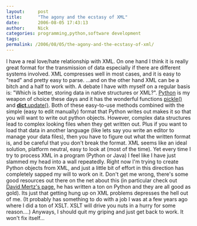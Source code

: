 ```yaml
---
layout:     post
title:      "The agony and the ecstasy of XML"
date:       2006-08-05 17:43:13
author:     Nick
categories: programming,python,software development
tags:  
permalink: /2006/08/05/the-agony-and-the-ecstasy-of-xml/
---
```

I have a real love/hate relationship with XML. On one hand I think it is really great format for the transmission of data especially if there are different systems involved. XML compresses well in most cases, and it is easy to "read" and pretty easy to parse. ...and on the other hand XML can be a bitch and a half to work with. A debate I have with myself on a regular basis is: "Which is better, storing data in native structures or XML?". [Python](http://python.org) is my weapon of choice these days and it has the wonderful functions [pickle()](http://docs.python.org/lib/module-pickle.html) and [__dict__.update()](http://mail.python.org/pipermail/python-list/2001-September/066131.html). Both of these easy-to-use methods combined with the simple (easy to edit manually) format that Python writes out makes it so that you will want to write out python objects. However, complex data structures lead to complex looking files when they get written out. Plus if you want to load that data in another language (like lets say you write an editor to manage your data files), then you have to figure out what the written format is, and be careful that you don't break the format. XML seems like an ideal solution, platform neutral, easy to look at (most of the time). Yet every time I try to process XML in a program (Python or Java) I feel like I have just slammed my head into a wall repeatedly. Right now I'm trying to create Python objects from XML, and just a little bit of effort in this direction has completely sapped my will to work on it. Don't get me wrong, there's some good resources out there on the net about this (in particular check out [David Mertz's page,](http://gnosis.cx/publish/programming/charming_python_2.html) he has written a ton on Python and they are all good as gold). Its just that getting hung up on XML problems depresses the hell out of me. (It probably has something to do with a job I was at a few years ago where I did a ton of XSLT. XSLT will drive you nuts in a hurry for some reason....) Anyways, I should quit my griping and just get back to work. It won't fix itself...
